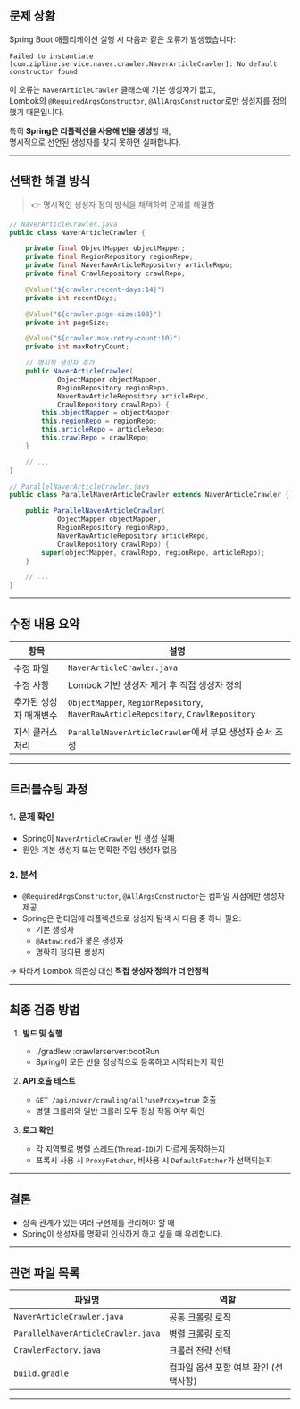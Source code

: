 ## 문제 상황

Spring Boot 애플리케이션 실행 시 다음과 같은 오류가 발생했습니다:

```
Failed to instantiate [com.zipline.service.naver.crawler.NaverArticleCrawler]: No default constructor found
```

이 오류는 `NaverArticleCrawler` 클래스에 기본 생성자가 없고,  
Lombok의 `@RequiredArgsConstructor`, `@AllArgsConstructor`로만 생성자를 정의했기 때문입니다.

특히 **Spring은 리플렉션을 사용해 빈을 생성**할 때,  
명시적으로 선언된 생성자를 찾지 못하면 실패합니다.

---

## 선택한 해결 방식

> 👉 명시적인 생성자 정의 방식을 채택하여 문제를 해결함

```java
// NaverArticleCrawler.java
public class NaverArticleCrawler {

    private final ObjectMapper objectMapper;
    private final RegionRepository regionRepo;
    private final NaverRawArticleRepository articleRepo;
    private final CrawlRepository crawlRepo;

    @Value("${crawler.recent-days:14}")
    private int recentDays;

    @Value("${crawler.page-size:100}")
    private int pageSize;

    @Value("${crawler.max-retry-count:10}")
    private int maxRetryCount;

    // 명시적 생성자 추가
    public NaverArticleCrawler(
            ObjectMapper objectMapper,
            RegionRepository regionRepo,
            NaverRawArticleRepository articleRepo,
            CrawlRepository crawlRepo) {
        this.objectMapper = objectMapper;
        this.regionRepo = regionRepo;
        this.articleRepo = articleRepo;
        this.crawlRepo = crawlRepo;
    }

    // ...
}
```

```java
// ParallelNaverArticleCrawler.java
public class ParallelNaverArticleCrawler extends NaverArticleCrawler {

    public ParallelNaverArticleCrawler(
            ObjectMapper objectMapper,
            RegionRepository regionRepo,
            NaverRawArticleRepository articleRepo,
            CrawlRepository crawlRepo) {
        super(objectMapper, crawlRepo, regionRepo, articleRepo);
    }

    // ...
}
```

---

## 수정 내용 요약

| 항목 | 설명 |
|------|------|
| 수정 파일 | `NaverArticleCrawler.java` |
| 수정 사항 | Lombok 기반 생성자 제거 후 직접 생성자 정의 |
| 추가된 생성자 매개변수 | `ObjectMapper`, `RegionRepository`, `NaverRawArticleRepository`, `CrawlRepository` |
| 자식 클래스 처리 | `ParallelNaverArticleCrawler`에서 부모 생성자 순서 조정 |

---

## 트러블슈팅 과정

### 1. 문제 확인

- Spring이 `NaverArticleCrawler` 빈 생성 실패
- 원인: 기본 생성자 또는 명확한 주입 생성자 없음

### 2. 분석

- `@RequiredArgsConstructor`, `@AllArgsConstructor`는 컴파일 시점에만 생성자 제공
- Spring은 런타임에 리플렉션으로 생성자 탐색 시 다음 중 하나 필요:
  - 기본 생성자
  - `@Autowired`가 붙은 생성자
  - 명확히 정의된 생성자

→ 따라서 Lombok 의존성 대신 **직접 생성자 정의가 더 안정적**

---

## 최종 검증 방법

1. **빌드 및 실행**
   - ./gradlew :crawlerserver:bootRun
   - Spring이 모든 빈을 정상적으로 등록하고 시작되는지 확인

2. **API 호출 테스트**
   - `GET /api/naver/crawling/all?useProxy=true` 호출
   - 병렬 크롤러와 일반 크롤러 모두 정상 작동 여부 확인

3. **로그 확인**
   - 각 지역별로 병렬 스레드(`Thread-ID`)가 다르게 동작하는지
   - 프록시 사용 시 `ProxyFetcher`, 비사용 시 `DefaultFetcher`가 선택되는지

---

## 결론
- 상속 관계가 있는 여러 구현체를 관리해야 할 때
- Spring이 생성자를 명확히 인식하게 하고 싶을 때 유리합니다.


---

## 관련 파일 목록

| 파일명 | 역할 |
|--------|------|
| `NaverArticleCrawler.java` | 공통 크롤링 로직 |
| `ParallelNaverArticleCrawler.java` | 병렬 크롤링 로직 |
| `CrawlerFactory.java` | 크롤러 전략 선택 |
| `build.gradle` | 컴파일 옵션 포함 여부 확인 (선택사항) |

---